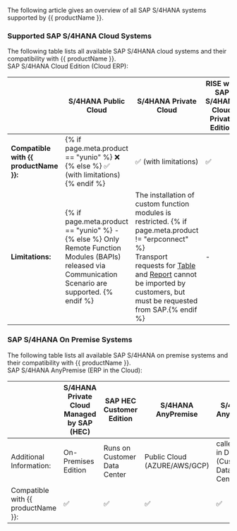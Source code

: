 
The following article gives an overview of all SAP S/4HANA systems supported by {{ productName }}.

### Supported SAP S/4HANA Cloud Systems

The following table lists all available SAP S/4HANA cloud systems and their compatibility with {{ productName }}.<br>
SAP S/4HANA Cloud Edition (Cloud ERP):

<div class="annotate" markdown>

| | S/4HANA Public Cloud | S/4HANA Private Cloud  | RISE with SAP S/4HANA Cloud Private Edition  |     
|--|---------------------------------------|-------------------------------------|---------------------------------------------|
| **Compatible with {{ productName }}:**| {% if  page.meta.product == "yunio" %} :x: {% else %} :white_check_mark: (with limitations) {% endif %}  | :white_check_mark: (with limitations)|  :white_check_mark:        | 
| **Limitations:**|  {% if  page.meta.product == "yunio" %} - {% else %} Only Remote Function Modules (BAPIs) released via Communication Scenario are supported. {% endif %} | The installation of custom function modules is restricted. {% if  page.meta.product != "erpconnect" %}<br>Transport requests for [Table](../documentation/setup-in-sap/custom-function-module-for-table-extraction.md) and [Report](../documentation/setup-in-sap/custom-function-module-for-reports.md) cannot be imported by customers, but must be requested from SAP.{% endif %} |     -    | 

<!---
Public Cloud {% if  page.meta.product == "yunio" %} - {% else %} Only Remote Function Modules (BAPIs) released via Communication Scenario are supported. {% endif %} |
-->

### SAP S/4HANA On Premise Systems

The following table lists all available SAP S/4HANA on premise systems and their compatibility with {{ productName }}.<br>
SAP S/4HANA AnyPremise (ERP in the Cloud):

| | S/4HANA Private Cloud <br>Managed by SAP (HEC) | SAP HEC Customer Edition | S/4HANA AnyPremise  | S/4HANA AnyPremise  |     
|--|---------------------------------------|-------------------------------------|---------------------|---------------------------------------------|
| Additional Information:| On-Premises Edition  | Runs on Customer Data Center  | Public Cloud <br>(AZURE/AWS/GCP) | called ERP in DC <br>(Customer Data Center)  | 
| Compatible with {{ productName }}:| :white_check_mark:    | :white_check_mark: | :white_check_mark: | :white_check_mark:                | 
